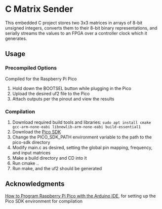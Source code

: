 # C Matrix Sender

This embedded C project stores two 3x3 matrices in arrays of 8-bit unsigned integers, converts them to their 8-bit binary representations, and serially streams the values to an FPGA over a controller clock which it generates.

## Usage
### Precompiled Options
Compiled for the Raspberry Pi Pico
1. Hold down the BOOTSEL button while plugging in the Pico
2. Upload the desired uf2 file to the Pico
3. Attach outputs per the pinout and view the results
### Compilation
1. Download required build tools and libraries:
```sudo apt install cmake gcc-arm-none-eabi libnewlib-arm-none-eabi build-essential1```
2. Download the [Pico SDK](https://github.com/raspberrypi/pico-sdk)
3. Change the PICO_SDK_PATH environment variable to the path to the pico-sdk directory
4. Modify main.c as desired, setting the global pin mapping, frequency, and input matrices
5. Make a build directory and CD into it
6. Run cmake ..
7. Run make, and the uf2 should be generated

## Acknowledgments
[How to Program Raspberry Pi Pico with the Arduino IDE](https://www.tomshardware.com/how-to/program-raspberry-pi-pico-with-arduino-ide), for setting up the Pico SDK environment for compilation